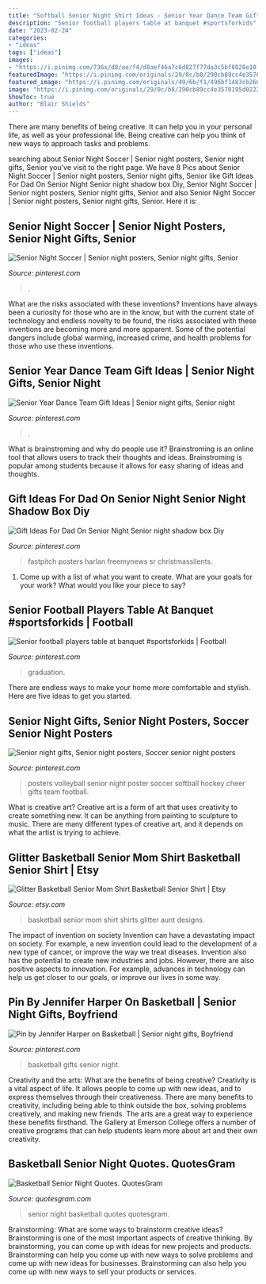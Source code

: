 ```yaml
---
title: "Softball Senior Night Shirt Ideas - Senior Year Dance Team Gift Ideas"
description: "Senior football players table at banquet #sportsforkids"
date: "2023-02-24"
categories:
- "ideas"
tags: ["ideas"]
images:
- "https://i.pinimg.com/736x/d8/ae/f4/d8aef46a7c6d827f77da3c5bf8028e10.jpg"
featuredImage: "https://i.pinimg.com/originals/29/0c/b8/290cb89cc4e3570195d0222e06019d15.jpg"
featured_image: "https://i.pinimg.com/originals/49/6b/f1/496bf1483cb260a74d5570352cea2ebf.jpg"
image: "https://i.pinimg.com/originals/29/0c/b8/290cb89cc4e3570195d0222e06019d15.jpg"
ShowToc: true
author: "Blair Shields"
---
```



There are many benefits of being creative. It can help you in your personal life, as well as your professional life. Being creative can help you think of new ways to approach tasks and problems.

	

		
searching about Senior Night Soccer | Senior night posters, Senior night gifts, Senior you've visit to the right page. We have 8 Pics about Senior Night Soccer | Senior night posters, Senior night gifts, Senior like Gift Ideas For Dad On Senior Night Senior night shadow box Diy, Senior Night Soccer | Senior night posters, Senior night gifts, Senior and also Senior Night Soccer | Senior night posters, Senior night gifts, Senior. Here it is:
		
    
## Senior Night Soccer | Senior Night Posters, Senior Night Gifts, Senior

<img loading=lazy src="https://i.pinimg.com/originals/29/0c/b8/290cb89cc4e3570195d0222e06019d15.jpg" onerror="this.onerror=null;this.src='https://tse1.mm.bing.net/th?id=OIP.Y-OgwHTyRALBh7a5g-h8yAHaNK&amp;pid=15.1';" alt="Senior Night Soccer | Senior night posters, Senior night gifts, Senior">

_Source: pinterest.com_

>. 

	

What are the risks associated with these inventions?
Inventions have always been a curiosity for those who are in the know, but with the current state of technology and endless novelty to be found, the risks associated with these inventions are becoming more and more apparent. Some of the potential dangers include global warming, increased crime, and health problems for those who use these inventions.

    
## Senior Year Dance Team Gift Ideas | Senior Night Gifts, Senior Night

<img loading=lazy src="https://i.pinimg.com/originals/9b/e7/b6/9be7b61a7d9048ec35a50c102c8f907f.jpg" onerror="this.onerror=null;this.src='https://tse4.mm.bing.net/th?id=OIP.5PpoJxAGIvlXTdoevXZKMgHaJ4&amp;pid=15.1';" alt="Senior Year Dance Team Gift Ideas | Senior night gifts, Senior night">

_Source: pinterest.com_

>. 

	

What is brainstroming and why do people use it?
Brainstroming is an online tool that allows users to track their thoughts and ideas. Brainstroming is popular among students because it allows for easy sharing of ideas and thoughts.

    
## Gift Ideas For Dad On Senior Night Senior Night Shadow Box Diy

<img loading=lazy src="https://i.pinimg.com/736x/fa/1a/b7/fa1ab7637ee442b5c489ce46a4eb9fb6.jpg" onerror="this.onerror=null;this.src='https://tse2.mm.bing.net/th?id=OIP.u3J8HHFuVVqif3bASM-FeQHaJ3&amp;pid=15.1';" alt="Gift Ideas For Dad On Senior Night Senior night shadow box Diy">

_Source: pinterest.com_

>fastpitch posters harlan freemynews sr christmassilents. 

	

1. Come up with a list of what you want to create. What are your goals for your work? What would you like your piece to say? 

    
## Senior Football Players Table At Banquet #sportsforkids | Football

<img loading=lazy src="https://i.pinimg.com/originals/2a/48/b9/2a48b92e546ec06685a0586f29bf9b05.jpg" onerror="this.onerror=null;this.src='https://tse1.mm.bing.net/th?id=OIP.h79brZ6TtnJJkLf4ytI7CgHaJ4&amp;pid=15.1';" alt="Senior football players table at banquet #sportsforkids | Football">

_Source: pinterest.com_

>graduation. 

	

There are endless ways to make your home more comfortable and stylish. Here are five ideas to get you started.

    
## Senior Night Gifts, Senior Night Posters, Soccer Senior Night Posters

<img loading=lazy src="https://i.pinimg.com/originals/49/6b/f1/496bf1483cb260a74d5570352cea2ebf.jpg" onerror="this.onerror=null;this.src='https://tse4.mm.bing.net/th?id=OIP.VB_UrOr8vBjI81FW0Uvv8wHaJ3&amp;pid=15.1';" alt="Senior night gifts, Senior night posters, Soccer senior night posters">

_Source: pinterest.com_

>posters volleyball senior night poster soccer softball hockey cheer gifts team football. 

	

What is creative art?
Creative art is a form of art that uses creativity to create something new. It can be anything from painting to sculpture to music. There are many different types of creative art, and it depends on what the artist is trying to achieve.

    
## Glitter Basketball Senior Mom Shirt Basketball Senior Shirt | Etsy

<img loading=lazy src="https://i.etsystatic.com/12765160/r/il/be77dc/1661500781/il_570xN.1661500781_t6p4.jpg" onerror="this.onerror=null;this.src='https://tse2.mm.bing.net/th?id=OIP.LQ1bZuvo7uJCune1-Tl5PgHaHa&amp;pid=15.1';" alt="Glitter Basketball Senior Mom Shirt Basketball Senior Shirt | Etsy">

_Source: etsy.com_

>basketball senior mom shirt shirts glitter aunt designs. 

	

The impact of invention on society
Invention can have a devastating impact on society. For example, a new invention could lead to the development of a new type of cancer, or improve the way we treat diseases. Invention also has the potential to create new industries and jobs. However, there are also positive aspects to innovation. For example, advances in technology can help us get closer to our goals, or improve our lives in some way.

    
## Pin By Jennifer Harper On Basketball | Senior Night Gifts, Boyfriend

<img loading=lazy src="https://i.pinimg.com/736x/d8/ae/f4/d8aef46a7c6d827f77da3c5bf8028e10.jpg" onerror="this.onerror=null;this.src='https://tse3.mm.bing.net/th?id=OIP.DebSe1rfNPd6h8iyUhA3lQHaJ3&amp;pid=15.1';" alt="Pin by Jennifer Harper on Basketball | Senior night gifts, Boyfriend">

_Source: pinterest.com_

>basketball gifts senior night. 

	

Creativity and the arts: What are the benefits of being creative?
Creativity is a vital aspect of life. It allows people to come up with new ideas, and to express themselves through their creativeness. There are many benefits to creativity, including being able to think outside the box, solving problems creatively, and making new friends. The arts are a great way to experience these benefits firsthand. The Gallery at Emerson College offers a number of creative programs that can help students learn more about art and their own creativity.

    
## Basketball Senior Night Quotes. QuotesGram

<img loading=lazy src="https://cdn.quotesgram.com/img/51/4/1029163770-733e7de8968ed25e7ce2428309057895.jpg" onerror="this.onerror=null;this.src='https://tse2.mm.bing.net/th?id=OIP.LvL_frV6pHKWjX8mMUW_iwHaPe&amp;pid=15.1';" alt="Basketball Senior Night Quotes. QuotesGram">

_Source: quotesgram.com_

>senior night basketball quotes quotesgram. 

	

Brainstorming: What are some ways to brainstorm creative ideas?
Brainstorming is one of the most important aspects of creative thinking. By brainstorming, you can come up with ideas for new projects and products. Brainstorming can help you come up with new ways to solve problems and come up with new ideas for businesses. Brainstorming can also help you come up with new ways to sell your products or services.

